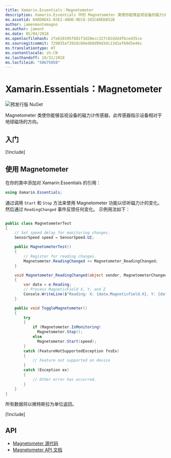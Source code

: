 ```yaml
---
title: Xamarin.Essentials：Magnetometer
description: Xamarin.Essentials 中的 Magnetometer 类使你能够监视设备的磁力计传感器，此传感器指示设备相对于地球磁场的方向。
ms.assetid: 64DD0D41-03E2-40DD-9EC8-101CA0ED852B
author: jamesmontemagno
ms.author: jamont
ms.date: 05/04/2018
ms.openlocfilehash: 2fe610195f881f3d20ecc327c02dd2dfbced35ce
ms.sourcegitcommit: 729035af392dc60edb9d99d3dc13d1ef69d5e46c
ms.translationtype: HT
ms.contentlocale: zh-CN
ms.lasthandoff: 10/31/2018
ms.locfileid: "50675050"
---
```

# <a name="xamarinessentials-magnetometer"></a>Xamarin.Essentials：Magnetometer

![预发行版 NuGet](~/media/shared/pre-release.png)

Magnetometer 类使你能够监视设备的磁力计传感器，此传感器指示设备相对于地球磁场的方向。

## <a name="get-started"></a>入门

[!include[](~/essentials/includes/get-started.md)]

## <a name="using-magnetometer"></a>使用 Magnetometer

在你的类中添加对 Xamarin.Essentials 的引用：

```csharp
using Xamarin.Essentials;
```

通过调用 `Start` 和 `Stop` 方法来使用 Magnetometer 功能以侦听磁力计的变化。 然后通过 `ReadingChanged` 事件反馈任何变化。 示例用法如下：

```csharp

public class MagnetometerTest
{
    // Set speed delay for monitoring changes.
    SensorSpeed speed = SensorSpeed.UI;

    public MagnetometerTest()
    {
        // Register for reading changes.
        Magnetometer.ReadingChanged += Magnetometer_ReadingChanged;
    }

    void Magnetometer_ReadingChanged(object sender, MagnetometerChangedEventArgs e)
    {
        var data = e.Reading;
        // Process MagneticField X, Y, and Z
        Console.WriteLine($"Reading: X: {data.MagneticField.X}, Y: {data.MagneticField.Y}, Z: {data.MagneticField.Z}");
    }

    public void ToggleMagnetometer()
    {
        try
        {
            if (Magnetometer.IsMonitoring)
              Magnetometer.Stop();
            else
              Magnetometer.Start(speed);
        }
        catch (FeatureNotSupportedException fnsEx)
        {
            // Feature not supported on device
        }
        catch (Exception ex)
        {
            // Other error has occurred.
        }
    }
}
```

所有数据将以微特斯拉为单位返回。

[!include[](~/essentials/includes/sensor-speed.md)]

## <a name="api"></a>API

- [Magnetometer 源代码](https://github.com/xamarin/Essentials/tree/master/Xamarin.Essentials/Magnetometer)
- [Magnetometer API 文档](xref:Xamarin.Essentials.Magnetometer)
